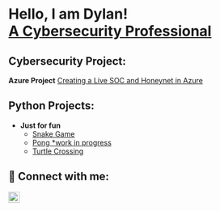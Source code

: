 <h1>Hello, I am Dylan! <br/><a href="https://www.linkedin.com/in/dylan-griffith-5a058a274">A Cybersecurity Professional</a>

<h2> Cybersecurity Project:</h2>

<b>Azure Project</b>
[Creating a Live SOC and Honeynet in Azure](https://github.com/dagriffith0616/Cloud_SOC)

<h2> Python Projects:</h2>

- <b>Just for fun</b>
  - [Snake Game](https://github.com/dagriffith0616/Python_is_the_Snake)
  - [Pong *work in progress](https://github.com/dagriffith0616/Pong)
  - [Turtle Crossing](https://github.com/dagriffith0616/Turtle_Crossing)

<h2> 🤳 Connect with me:</h2>

[<img align="left" alt="DylanGriffith | LinkedIn" width="22px" src="https://cdn.jsdelivr.net/npm/simple-icons@v3/icons/linkedin.svg" />][Linkedin]

[Linkedin]: https://www.linkedin.com/in/dylan-griffith-5a058a274


